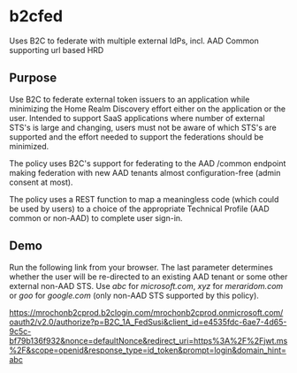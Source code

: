 # b2cfed
Uses B2C to federate with multiple external IdPs, incl. AAD Common supporting url based HRD

## Purpose

Use B2C to federate external token issuers to an application while minimizing the Home Realm Discovery effort either on the application or the user. Intended to support
SaaS applications where number of external STS's is large and changing, users must not be aware of which STS's are supported and the effort needed to support
the federations should be minimized.

The policy uses B2C's support for federating to the AAD /common endpoint making federation with new AAD tenants almost configuration-free (admin consent at most).

The policy uses a REST function to map a meaningless code (which could be used by users) to a choice of the appropriate Technical Profile (AAD common or non-AAD)
to complete user sign-in.

## Demo

Run the following link from your browser. The last parameter determines whether the user will be re-directed to an existing AAD tenant or some other external non-AAD STS. Use *abc* for 
*microsoft.com*, *xyz* for *meraridom.com* or *goo* for *google.com* (only non-AAD STS supported by this policy).

https://mrochonb2cprod.b2clogin.com/mrochonb2cprod.onmicrosoft.com/oauth2/v2.0/authorize?p=B2C_1A_FedSusi&client_id=e4535fdc-6ae7-4d65-9c5c-bf79b136f932&nonce=defaultNonce&redirect_uri=https%3A%2F%2Fjwt.ms%2F&scope=openid&response_type=id_token&prompt=login&domain_hint=abc


